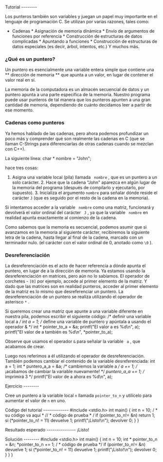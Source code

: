 
Tutorial --------

Los punteros también son variables y juegan un papel muy importante en el lenguaje de programación C. Se utilizan por varias razones, tales como:

* Cadenas * Asignación de memoria dinámica * Envío de argumentos de funciones por referencia * Construcción de estructuras de datos complicadas * Apuntando a funciones * Construcción de estructuras de datos especiales (es decir, árbol, intentos, etc.)
Y muchos más.

### ¿Qué es un puntero?

Un puntero es esencialmente una variable entera simple que contiene una ** dirección de memoria ** que apunta a un valor, en lugar de contener el valor real en sí.

La memoria de la computadora es un almacén secuencial de datos y un puntero apunta a una parte específica de la memoria. Nuestro programa puede usar punteros de tal manera que los punteros apunten a una gran cantidad de memoria, dependiendo de cuánto decidamos leer a partir de ese momento.

### Cadenas como punteros

Ya hemos hablado de las cadenas, pero ahora podemos profundizar un poco más y comprender qué son realmente las cadenas en C (que se llaman C-Strings para diferenciarlas de otras cadenas cuando se mezclan con C++).

La siguiente línea:     char * nombre = "John";

hace tres cosas:

1. Asigna una variable local (pila) llamada ` nombre` , que es un puntero a un solo carácter. 2. Hace que la cadena "John" aparezca en algún lugar de la memoria del programa (después de compilarlo y ejecutarlo, por supuesto). 3. Inicializa el argumento ` nombre ` para señalar dónde reside el carácter ` J ` (que es seguido por el resto de la cadena en la memoria).

Si intentamos acceder a la variable ` nombre` como una matriz, funcionará y devolverá el valor ordinal del carácter ` J` , ya que la variable ` nombre` en realidad apunta exactamente al comienzo de la cadena.

Como sabemos que la memoria es secuencial, podemos asumir que si avanzamos en la memoria al siguiente carácter, recibiremos la siguiente letra de la cadena, hasta llegar al final de la cadena, marcado con un terminador nulo. (el carácter con el valor ordinal de 0, anotado como ` \0 ` ).

### Desreferenciación

La desreferenciación es el acto de hacer referencia a dónde apunta el puntero, en lugar de a la dirección de memoria. Ya estamos usando la desreferenciación en matrices, pero aún no lo sabíamos. El operador de corchetes - ` [0] ` por ejemplo, accede al primer elemento de la matriz. Y dado que las matrices son en realidad punteros, acceder al primer elemento de la matriz es lo mismo que desreferenciar un puntero. La desreferenciación de un puntero se realiza utilizando el operador de asterisco ` * ` .

Si queremos crear una matriz que apunte a una variable diferente en nuestra pila, podemos escribir el siguiente código:     /* definir una variable local a */     int a = 1;     /* define una variable de puntero y apúntala a usando el operador & */     int * pointer_to_a = &a;     printf("El valor a es %d\n", a);     printf("El valor de a también es %d\n", *pointer_to_a);


Observe que usamos el operador ` & ` para señalar la variable ` a` , que acabamos de crear.

Luego nos referimos a él utilizando el operador de desreferenciación. También podemos cambiar el contenido de la variable desreferenciada:     int a = 1;     int * puntero_a_a = &a;     /* cambiemos la variable a */     a += 1;     /* ¡acabamos de cambiar la variable nuevamente! */     *puntero_a_a += 1;     /* imprimirá 3 */     printf("El valor de a ahora es %d\n", a);


Ejercicio --------


Cree un puntero a la variable local ` n ` llamada ` pointer_to_n ` y utilícelo para aumentar el valor de ` n ` en uno.

Código del tutorial -------------      #include <stdio.h> int main() { int n = 10; / * su código va aquí * // * código de prueba * / if (pointer_to_n!= &n) return 1; si (*pointer_to_n! = 11) devuelve 1; printf("¡Listo!\n"); devolver 0; } }


Resultado esperado ---------------
     ¡Listo!



Solución -------- #include <stdio.h> int main() { int n = 10; int * pointer_to_n = &n; *pointer_to_n += 1; / * código de prueba */ if (pointer_to_n!= &n) devuelve 1; si (*pointer_to_n! = 11) devuelve 1; printf("¡Listo!\n"); devolver 0; } } }

